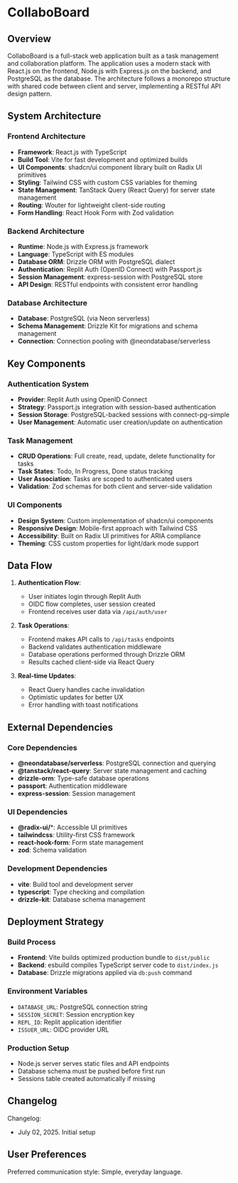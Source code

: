# CollaboBoard

## Overview

CollaboBoard is a full-stack web application built as a task management and collaboration platform. The application uses a modern stack with React.js on the frontend, Node.js with Express.js on the backend, and PostgreSQL as the database. The architecture follows a monorepo structure with shared code between client and server, implementing a RESTful API design pattern.

## System Architecture

### Frontend Architecture
- **Framework**: React.js with TypeScript
- **Build Tool**: Vite for fast development and optimized builds
- **UI Components**: shadcn/ui component library built on Radix UI primitives
- **Styling**: Tailwind CSS with custom CSS variables for theming
- **State Management**: TanStack Query (React Query) for server state management
- **Routing**: Wouter for lightweight client-side routing
- **Form Handling**: React Hook Form with Zod validation

### Backend Architecture
- **Runtime**: Node.js with Express.js framework
- **Language**: TypeScript with ES modules
- **Database ORM**: Drizzle ORM with PostgreSQL dialect
- **Authentication**: Replit Auth (OpenID Connect) with Passport.js
- **Session Management**: express-session with PostgreSQL store
- **API Design**: RESTful endpoints with consistent error handling

### Database Architecture
- **Database**: PostgreSQL (via Neon serverless)
- **Schema Management**: Drizzle Kit for migrations and schema management
- **Connection**: Connection pooling with @neondatabase/serverless

## Key Components

### Authentication System
- **Provider**: Replit Auth using OpenID Connect
- **Strategy**: Passport.js integration with session-based authentication
- **Session Storage**: PostgreSQL-backed sessions with connect-pg-simple
- **User Management**: Automatic user creation/update on authentication

### Task Management
- **CRUD Operations**: Full create, read, update, delete functionality for tasks
- **Task States**: Todo, In Progress, Done status tracking
- **User Association**: Tasks are scoped to authenticated users
- **Validation**: Zod schemas for both client and server-side validation

### UI Components
- **Design System**: Custom implementation of shadcn/ui components
- **Responsive Design**: Mobile-first approach with Tailwind CSS
- **Accessibility**: Built on Radix UI primitives for ARIA compliance
- **Theming**: CSS custom properties for light/dark mode support

## Data Flow

1. **Authentication Flow**:
   - User initiates login through Replit Auth
   - OIDC flow completes, user session created
   - Frontend receives user data via `/api/auth/user`

2. **Task Operations**:
   - Frontend makes API calls to `/api/tasks` endpoints
   - Backend validates authentication middleware
   - Database operations performed through Drizzle ORM
   - Results cached client-side via React Query

3. **Real-time Updates**:
   - React Query handles cache invalidation
   - Optimistic updates for better UX
   - Error handling with toast notifications

## External Dependencies

### Core Dependencies
- **@neondatabase/serverless**: PostgreSQL connection and querying
- **@tanstack/react-query**: Server state management and caching
- **drizzle-orm**: Type-safe database operations
- **passport**: Authentication middleware
- **express-session**: Session management

### UI Dependencies
- **@radix-ui/***: Accessible UI primitives
- **tailwindcss**: Utility-first CSS framework
- **react-hook-form**: Form state management
- **zod**: Schema validation

### Development Dependencies
- **vite**: Build tool and development server
- **typescript**: Type checking and compilation
- **drizzle-kit**: Database schema management

## Deployment Strategy

### Build Process
- **Frontend**: Vite builds optimized production bundle to `dist/public`
- **Backend**: esbuild compiles TypeScript server code to `dist/index.js`
- **Database**: Drizzle migrations applied via `db:push` command

### Environment Variables
- `DATABASE_URL`: PostgreSQL connection string
- `SESSION_SECRET`: Session encryption key
- `REPL_ID`: Replit application identifier
- `ISSUER_URL`: OIDC provider URL

### Production Setup
- Node.js server serves static files and API endpoints
- Database schema must be pushed before first run
- Sessions table created automatically if missing

## Changelog

Changelog:
- July 02, 2025. Initial setup

## User Preferences

Preferred communication style: Simple, everyday language.